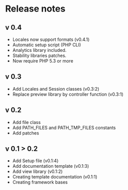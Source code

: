 Release notes
=============

v 0.4
------------
* Locales now support formats (v0.4.1)
* Automatic setup script (PHP CLI)
* Analytics library included.
* Stability libraries patches.
* Now require PHP 5.3 or more

v 0.3
-------------
* Add Locales and Session classes (v0.3:2)
* Replace preview library by controller function (v0.3:1)

v 0.2
-------------
* Add file class
* Add PATH_FILES and PATH_TMP_FILES constants
* Add patches

v 0.1 > 0.2
-------------
* Add Setup file (v0.1:4)
* Add documentation template (v0.1:3)
* Add view library (v0.1:2)
* Creating template documentation (v0.1:1)
* Creating framework bases
